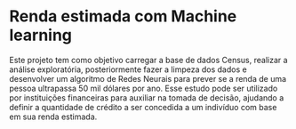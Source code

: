 # Renda estimada com Machine learning

Este projeto tem como objetivo carregar a base de dados Census, realizar a análise exploratória, posteriormente fazer a limpeza dos dados e desenvolver um algoritmo de Redes Neurais para prever se a renda de uma pessoa ultrapassa 50 mil dólares por ano.
Esse estudo pode ser utilizado por instituições financeiras para auxiliar na tomada de decisão, ajudando a definir a quantidade de crédito a ser concedida a um indivíduo com base em sua renda estimada.
